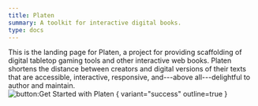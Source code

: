 ```yaml
---
title: Platen
summary: A toolkit for interactive digital books.
type: docs
---
```


This is the landing page for Platen, a project for providing scaffolding of digital tabletop gaming
tools and other interactive web books. Platen shortens the distance between creators and digital
versions of their texts that are accessible, interactive, responsive, and---above all---delightful
to author and maintain.
<br />
![button:Get Started with Platen](https://platen.io/getting-started/happy-path-setup/)
{ variant="success" outline=true }
